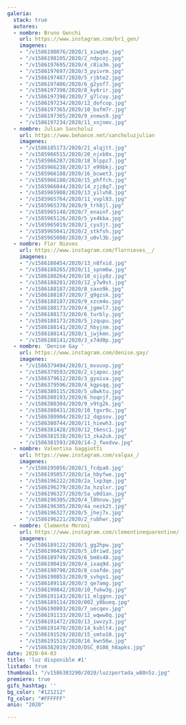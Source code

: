 ```yaml
---
galeria:
  stack: true
  autores:
  - nombre: Bruno Genchi
    url: https://www.instagram.com/br1_gen/
    imagenes:
    - "/v1586198076/2020/1_xiwqbe.jpg"
    - "/v1586198105/2020/2_ndpcoj.jpg"
    - "/v1586197695/2020/4_c8ia3m.jpg"
    - "/v1586197697/2020/3_pyivrm.jpg"
    - "/v1586197487/2020/5_rjbte2.jpg"
    - "/v1586197486/2020/6_g2yof7.jpg"
    - "/v1586197398/2020/8_ky6rir.jpg"
    - "/v1586197398/2020/7_g7lcuy.jpg"
    - "/v1586197234/2020/12_dofcop.jpg"
    - "/v1586197365/2020/10_bufm7r.jpg"
    - "/v1586197365/2020/9_xnews9.jpg"
    - "/v1586197234/2020/11_xnjnmv.jpg"
  - nombre: Julian Sancholuz
    url: https://www.behance.net/sancholuzjulian
    imagenes:
    - "/v1586185173/2020/21_alqjtt.jpg"
    - "/v1585966515/2020/20_njxb8x.jpg"
    - "/v1585966287/2020/18_blppz7.jpg"
    - "/v1585966238/2020/17_e99bkj.jpg"
    - "/v1585966188/2020/16_bcwet3.jpg"
    - "/v1585966180/2020/15_phffch.jpg"
    - "/v1585966044/2020/14_zjz8q7.jpg"
    - "/v1585965908/2020/13_yilvh8.jpg"
    - "/v1585965764/2020/11_vvpl83.jpg"
    - "/v1585965370/2020/9_trh8jl.jpg"
    - "/v1585965148/2020/7_enainf.jpg"
    - "/v1585965126/2020/5_yx4kba.jpg"
    - "/v1585965019/2020/1_cyu3jt.jpg"
    - "/v1585965041/2020/2_stkfsh.jpg"
    - "/v1585965080/2020/3_u0vl3b.jpg"
  - nombre: Flor Nieves
    url: https://www.instagram.com/flornieves__/
    imagenes:
    - "/v1586188454/2020/13_n8fxid.jpg"
    - "/v1586188265/2020/11_spnm6w.jpg"
    - "/v1586188264/2020/10_ojiy8z.jpg"
    - "/v1586188281/2020/12_y7w9st.jpg"
    - "/v1586188187/2020/8_saxo9k.jpg"
    - "/v1586188187/2020/7_g9gzsk.jpg"
    - "/v1586188187/2020/9_xzcm4o.jpg"
    - "/v1586188173/2020/4_jgmel7.jpg"
    - "/v1586188173/2020/6_turbly.jpg"
    - "/v1586188173/2020/5_jzqupu.jpg"
    - "/v1586188141/2020/2_hbyjnm.jpg"
    - "/v1586188141/2020/1_jwjkmn.jpg"
    - "/v1586188141/2020/3_x74d0p.jpg"
  - nombre: 'Denise Gay '
    url: https://www.instagram.com/denise.gay/
    imagenes:
    - "/v1586379494/2020/1_mvuuvp.jpg"
    - "/v1586379593/2020/2_sjapoc.jpg"
    - "/v1586379612/2020/3_gyoiva.jpg"
    - "/v1586379596/2020/4_kgpsqq.jpg"
    - "/v1586380115/2020/5_u8wktu.jpg"
    - "/v1586380193/2020/6_hoqnjf.jpg"
    - "/v1586380304/2020/9_v9tg2k.jpg"
    - "/v1586380431/2020/10_tgxr9c.jpg"
    - "/v1586380904/2020/12_dqpsov.jpg"
    - "/v1586380744/2020/11_hiewh3.jpg"
    - "/v1586381428/2020/12_t6esc1.jpg"
    - "/v1586381538/2020/13_zka2uk.jpg"
    - "/v1586381593/2020/14-2_fwxdvw.jpg"
  - nombre: Valentina Gaggiotti
    url: https://www.instagram.com/valgax_/
    imagenes:
    - "/v1586195056/2020/1_fcdpa0.jpg"
    - "/v1586195057/2020/1a_hbyfwe.jpg"
    - "/v1586196222/2020/2a_lxp3qe.jpg"
    - "/v1586196279/2020/3a_hzqlxr.jpg"
    - "/v1586196327/2020/5a_u0d1an.jpg"
    - "/v1586196305/2020/4_l0hnvw.jpg"
    - "/v1586196305/2020/4a_nezk2t.jpg"
    - "/v1586196327/2020/5_jhej7x.jpg"
    - "/v1586196221/2020/2_rubhwr.jpg"
  - nombre: Clemente Moroni
    url: https://www.instagram.com/clementinequarentine/
    imagenes:
    - "/v1586189122/2020/1_gg2hpw.jpg"
    - "/v1586190429/2020/5_i0riwd.jpg"
    - "/v1586189749/2020/6_bm8s48.jpg"
    - "/v1586190419/2020/4_ixaq9d.jpg"
    - "/v1586190798/2020/8_coofde.jpg"
    - "/v1586190853/2020/9_svhgn1.jpg"
    - "/v1586189118/2020/3_qe7amg.jpg"
    - "/v1586190842/2020/10_fukw3g.jpg"
    - "/v1586191143/2020/11_mlggnn.jpg"
    - "/v1586189114/2020/002_y8bueq.jpg"
    - "/v1586190803/2020/7_uecqev.jpg"
    - "/v1586191133/2020/12_wqww8q.jpg"
    - "/v1586191472/2020/13_iwvzy3.jpg"
    - "/v1586191470/2020/14_kvblt4.jpg"
    - "/v1586191529/2020/15_smto10.jpg"
    - "/v1586191513/2020/16_kwn56w.jpg"
    - "/v1586382019/2020/DSC_0108_h8apks.jpg"
date: 2020-04-03
title: 'luz disponible #1'
listado: true
thumbnail: "/v1586383290/2020/luzzportada_w80n5z.jpg"
premiere: true
gifs_hashtag: ''
bg_color: "#121212"
fg_color: "#FFFFFF"
anio: "2020"

---
```

